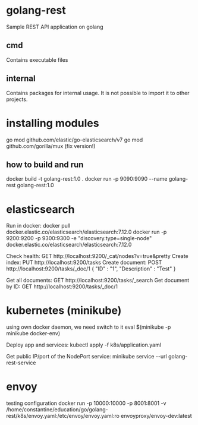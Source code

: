 # golang-rest
Sample REST API application on golang

## cmd
Contains executable files

## internal
Contains packages for internal usage. It is not possible to import it to other projects.

# installing modules
go mod github.com/elastic/go-elasticsearch/v7 
go mod github.com/gorilla/mux (fix version!)

## how to build and run
docker build -t golang-rest:1.0 .
docker run -p 9090:9090 --name golang-rest golang-rest:1.0

# elasticsearch
Run in docker: 
docker pull docker.elastic.co/elasticsearch/elasticsearch:7.12.0
docker run -p 9200:9200 -p 9300:9300 -e "discovery.type=single-node" docker.elastic.co/elasticsearch/elasticsearch:7.12.0

Check health: GET http://localhost:9200/_cat/nodes?v=true&pretty
Create index: PUT http://localhost:9200/tasks
Create document: POST http://localhost:9200/tasks/_doc/1
{
	"ID" : "1",
	"Description" : "Test"
}

Get all documents: GET http://localhost:9200/tasks/_search
Get document by ID: GET http://localhost:9200/tasks/_doc/1

# kubernetes (minikube)
using own docker daemon, we need switch to it
eval $(minikube -p minikube docker-env)

Deploy app and services:
kubectl apply -f k8s/application.yaml

Get public IP/port of the NodePort service:
minikube service --url golang-rest-service

# envoy
testing configuration
docker run -p 10000:10000 -p 8001:8001 -v /home/constantine/education/go/golang-rest/k8s/envoy.yaml:/etc/envoy/envoy.yaml:ro envoyproxy/envoy-dev:latest